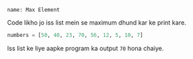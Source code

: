 ```ngMeta
name: Max Element

```

Code likho jo iss list mein se maximum dhund kar ke print kare.

```python
numbers = [50, 40, 23, 70, 56, 12, 5, 10, 7]
```

Iss list ke liye aapke program ka output `70` hona chaiye.
